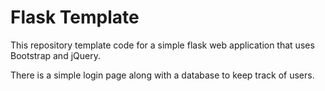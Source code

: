 # Flask Template
This repository template code for a simple flask web application that uses Bootstrap and jQuery.

There is a simple login page along with a database to keep track of users.
 
